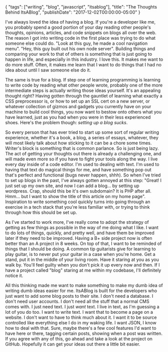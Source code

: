 <meta>
    {
        "tags": ["writing", "blog", "javascript", "itsablog"],
        "title": "The Thoughts Behind ItsABlog",
        "publishDate": "2017-12-02T00:00:00-05:00"
    }
</meta>

I've always loved the idea of having a blog. If you're a developer like me, you probably spend a good portion of your day reading other people's thoughts, opinions, articles, and code snippets on blogs all over the web. The reason I got into writing code in the first place was trying to do what someone else could do. "Look at this guy, he made a cool navigation menu". "Hey, this guy built out his own node server". Building things and comparing your work to that of others is something that is just going to happen in life, and especially in this industry. I love this. It makes me want to do more stuff. Often, it makes me learn that I want to do things that I had no idea about until I saw someone else do it.

The same is true for a blog. If step one of learning programming is learning to write code by reading what other people wrote, probably one of the more intermediate steps is actually writing those ideas yourself. It's an appealing thought right? Having gotten through the gauntlet of learning what exactly a CSS preprocessor is, or how to set up an SSL cert on a new server, or whatever collection of gizmos and gadgets you currently have on your machine to build cool things, you now want to bestow onto others what you have learned, just as you had when you were in their less experienced shoes. Here's the problem though: *setting up a blog sucks*.

So every person that has ever tried to start up some sort of regular writing experience, whether it's a book, a blog, a series of essays, whatever, they will most likely talk about how sticking to it can be a chore some times. Writer's block is something that is common parlance. So is just being lazy. The act of getting your thoughts out there is already a challenging one, and will made even more so if you have to fight your tools along the way. I live every day inside of a code editor. I'm used to dealing with text. I'm used to having that text do magical things for me, and have something pop out that's perfect and functional (bugs never happen, shhh). So when I've tried to set up blogs in the past, I've always gotten annoyed at this step: "Great! I just set up my own site, and now I can add a blog... by setting up wordpress. Crap, should this be it's own subdomain? It is PHP after all. Hmm... but I want to show the title of this article on my home page". Inspiration to write something cool quickly turns into going through an exercise in a tech stack that you're less familiar with, or trying to think through how this should be set up.

As I've started to work more, I've really come to adopt the strategy of getting as few things as possible in the way of me doing what I like. I want to do lots of things, quickly, and pretty well, and have them be improved later if they need to be improved. Having a B+ side project now is often better than an A project in 8 weeks. On top of that, I want to be reminded of things that I should be doing. A common tip guitarists give for learning to play guitar, is to never put your guitar in a case when you're home. Get a stand, put it in the middle of your living room. Have it staring at you as you walk by. You'll feel guilty when you don't pick it up every now and then. If I have a project called "blog" staring at me within my codebase, I'll definitely notice it.

All this thinking made me want to make something to make my dumb idea of writing dumb ideas easier for me. ItsABlog is built for the developers who just want to add some blog posts to their site. I don't need a database. I don't need user accounts. I don't need all the stuff that a normal CMS comes with. I just need text. I just _want_ text. I live in text, as I'm guessing a lot of you do too. I want to write text. I want that to become a page on a website. I don't want to have to think much about it. I want it to be source controlled like everything else I do in my waking life. I want JSON, I know how to deal with that. Sure, maybe there's a few cool features I'd want to have here or there, tagging certain posts, showing when a post was written. If you agree with any of this, go ahead and take a look at the project on GitHub. Hopefully it can get your ideas out there a little bit easier.

